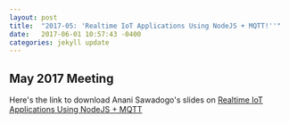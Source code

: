 ```yaml
---
layout: post
title:  "2017-05: 'Realtime IoT Applications Using NodeJS + MQTT!''"
date:   2017-06-01 10:57:43 -0400
categories: jekyll update
---
```

May 2017 Meeting
-------------

Here's the link to download Anani Sawadogo's slides on [Realtime IoT Applications Using NodeJS + MQTT][iot-slides]

[iot-slides]: https://uppervalley-js.github.io/uploads/iot_pres.pdf
